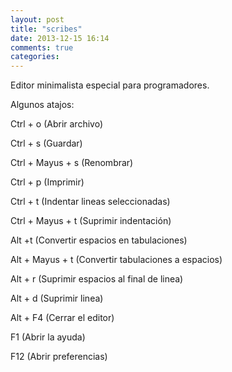 ```yaml
---
layout: post
title: "scribes"
date: 2013-12-15 16:14
comments: true
categories: 
---
```

Editor minimalista especial para programadores.

Algunos atajos:

Ctrl + o (Abrir archivo)

Ctrl + s (Guardar)

Ctrl + Mayus + s (Renombrar)

Ctrl + p (Imprimir)

Ctrl + t (Indentar lineas seleccionadas)

Ctrl + Mayus + t (Suprimir indentación)

Alt +t (Convertir espacios en tabulaciones)

Alt + Mayus + t (Convertir tabulaciones a espacios)

Alt + r (Suprimir espacios al final de linea)

Alt + d (Suprimir linea)

Alt + F4 (Cerrar el editor)

F1 (Abrir la ayuda)

F12 (Abrir preferencias)

